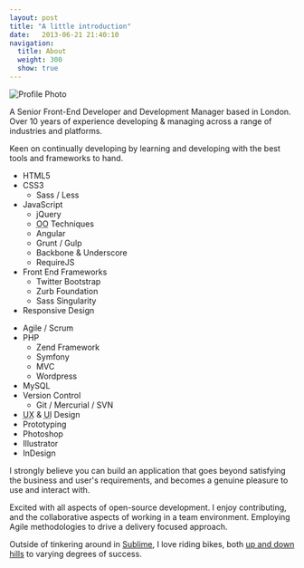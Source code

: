 ```yaml
---
layout: post
title: "A little introduction"
date:   2013-06-21 21:40:10
navigation:
  title: About
  weight: 300
  show: true
---
```



<div class="">
	<img src="/img/about/avatar-snow-bw.jpg" title="Snowman buddy" alt="Profile Photo" class="round">
	<p>A Senior Front-End Developer and Development Manager based in London. Over 10 years of experience developing &amp; managing across a range of industries and platforms.</p>
	<p>Keen on continually developing by learning and developing with the best tools and frameworks to hand.</p>
</div>


<div class="highlight clearfix">
	<div class="skills">
		<ul>
			<li>HTML5</li>
			<li>CSS3
				<ul>
					<li>Sass / Less</li>
				</ul>
			</li>
			<li>JavaScript
				<ul>
					<li>jQuery</li>
					<li><abbr title="Object-Oriented">OO</abbr> Techniques</li>
					<li>Angular</li>
					<li>Grunt / Gulp</li>
					<li>Backbone &amp; Underscore</li>
					<li>RequireJS</li>
				</ul>
			</li>
			<li>Front End Frameworks
				<ul>
					<li>Twitter Bootstrap</li>
					<li>Zurb Foundation</li>
					<li>Sass Singularity</li>
				</ul>
			</li>
			<li>Responsive Design</li>
		</ul>
	</div>
	<div class="skills">
		<ul>
			<li>Agile / Scrum</li>
			<li>PHP
				<ul>
					<li>Zend Framework</li>
					<li>Symfony</li>
					<li>MVC</li>
					<li>Wordpress</li>
				</ul>
			</li>
			<li>MySQL</li>
			<li>Version Control
				<ul>
					<li>Git / Mercurial / SVN</li>
				</ul>
			</li>
			<li><abbr title="User-Experience">UX</abbr> &amp; <abbr title="User-Interface">UI</abbr> Design</li>
			<li>Prototyping</li>
			<li>Photoshop</li>
			<li>Illustrator</li>
			<li>InDesign</li>
		</ul>
	</div>
</div>

I strongly believe you can build an application that goes beyond satisfying the business and user's requirements, and becomes a genuine pleasure to use and interact with.

Excited with all aspects of open-source development. I enjoy contributing, and the collaborative aspects of working in a team environment.  Employing Agile methodologies to drive a delivery focused approach.

Outside of tinkering around in [Sublime][sublimeText], I love riding bikes, both [up and down hills][strava] to varying degrees of success.



[sublimeText]: http://www.sublimetext.com
[strava]: http://app.strava.com/athletes/707623
